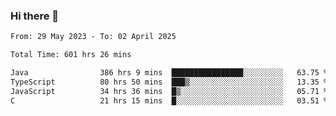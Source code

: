 ### Hi there 👋

<!--START_SECTION:waka-->

```txt
From: 29 May 2023 - To: 02 April 2025

Total Time: 601 hrs 26 mins

Java                386 hrs 9 mins  ████████████████░░░░░░░░░   63.75 %
TypeScript          80 hrs 50 mins  ███▒░░░░░░░░░░░░░░░░░░░░░   13.35 %
JavaScript          34 hrs 36 mins  █▒░░░░░░░░░░░░░░░░░░░░░░░   05.71 %
C                   21 hrs 15 mins  █░░░░░░░░░░░░░░░░░░░░░░░░   03.51 %
```

<!--END_SECTION:waka-->
<!--
**the-beef-calculator/the-beef-calculator** is a ✨ _special_ ✨ repository because its `README.md` (this file) appears on your GitHub profile.

Here are some ideas to get you started:

- 🔭 I’m currently working on ...
- 🌱 I’m currently learning ...
- 👯 I’m looking to collaborate on ...
- 🤔 I’m looking for help with ...
- 💬 Ask me about ...
- 📫 How to reach me: ...
- 😄 Pronouns: ...
- ⚡ Fun fact: ...
-->
